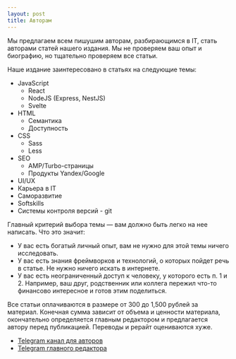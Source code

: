 ```yaml
---
layout: post
title: Авторам
---
```


Мы предлагаем всем пишушим авторам, разбирающимся в IT, стать авторами статей нашего издания. Мы не проверяем ваш опыт и биографию, но тщательно проверяем все статьи. 

Наше издание заинтересовано в статьях на следующие темы:
- JavaScript
    - React
    - NodeJS (Express, NestJS)
    - Svelte
- HTML
    - Семантика
    - Доступность
- CSS
    - Sass
    - Less
- SEO
    - AMP/Turbo-страницы
    - Продукты Yandex/Google
- UI/UX
- Карьера в IT
- Саморазвитие
- Softskills
- Системы контроля версий - git

Главный критерий выбора темы — вам должно быть легко на нее написать. Что это значит:
- У вас есть богатый личный опыт, вам не нужно для этой темы ничего исследовать.
- У вас есть знания фреймворков и технологий, о которых пойдет речь в статье. Не нужно ничего искать в интернете.
- У вас есть неограниченный доступ к человеку, у которого есть п. 1 и 2. Например, ваш друг, родственник или коллега пережил что-то финансово интересное и готов этим поделиться.

Все статьи оплачиваются в размере от 300 до 1,500 рублей за материал. Конечная сумма зависит от объема и ценности материала, окончательно определяется главным редактором и предлагается автору перед публикацией. Переводы и рерайт оцениваются хуже.

- [Telegram канал для авторов](https://tele.gs/yaprogrammerauthors)
- [Telegram главного редактора](https://tele.gs/sneakbug8)